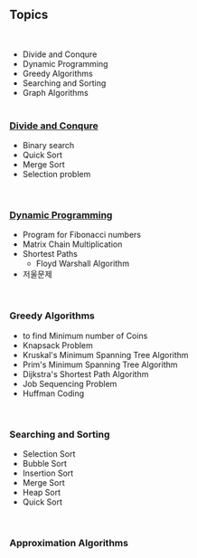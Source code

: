 ## Topics
<br>

- Divide and Conqure
- Dynamic Programming 
- Greedy Algorithms
- Searching and Sorting
- Graph Algorithms
<br><br>

### <a href='../devideAndConqure.md'>Divide and Conqure</a>
- Binary search
- Quick Sort
- Merge Sort 
- Selection problem 
<br>

### <a href='../dynamicProgramming.md'>Dynamic Programming</a>
- Program for Fibonacci numbers
- Matrix Chain Multiplication
- Shortest Paths
    - Floyd Warshall Algorithm
- 저울문제 
<br>

### Greedy Algorithms
- to find Minimum number of Coins
- Knapsack Problem
- Kruskal's Minimum Spanning Tree Algorithm
- Prim's Minimum Spanning Tree Algorithm
- Dijkstra's Shortest Path Algorithm
- Job Sequencing Problem
- Huffman Coding
<br>

### Searching and Sorting
- Selection Sort
- Bubble Sort
- Insertion Sort
- Merge Sort
- Heap Sort 
- Quick Sort
<br>

### Approximation Algorithms
